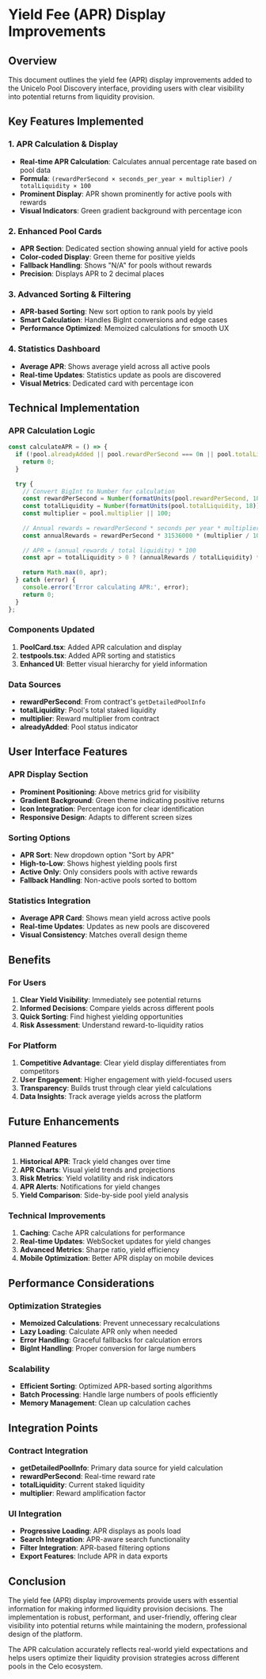 # Yield Fee (APR) Display Improvements

## Overview
This document outlines the yield fee (APR) display improvements added to the Unicelo Pool Discovery interface, providing users with clear visibility into potential returns from liquidity provision.

## Key Features Implemented

### 1. **APR Calculation & Display**
- **Real-time APR Calculation**: Calculates annual percentage rate based on pool data
- **Formula**: `(rewardPerSecond × seconds_per_year × multiplier) / totalLiquidity × 100`
- **Prominent Display**: APR shown prominently for active pools with rewards
- **Visual Indicators**: Green gradient background with percentage icon

### 2. **Enhanced Pool Cards**
- **APR Section**: Dedicated section showing annual yield for active pools
- **Color-coded Display**: Green theme for positive yields
- **Fallback Handling**: Shows "N/A" for pools without rewards
- **Precision**: Displays APR to 2 decimal places

### 3. **Advanced Sorting & Filtering**
- **APR-based Sorting**: New sort option to rank pools by yield
- **Smart Calculation**: Handles BigInt conversions and edge cases
- **Performance Optimized**: Memoized calculations for smooth UX

### 4. **Statistics Dashboard**
- **Average APR**: Shows average yield across all active pools
- **Real-time Updates**: Statistics update as pools are discovered
- **Visual Metrics**: Dedicated card with percentage icon

## Technical Implementation

### APR Calculation Logic
```typescript
const calculateAPR = () => {
  if (!pool.alreadyAdded || pool.rewardPerSecond === 0n || pool.totalLiquidity === 0n) {
    return 0;
  }
  
  try {
    // Convert BigInt to Number for calculation
    const rewardPerSecond = Number(formatUnits(pool.rewardPerSecond, 18));
    const totalLiquidity = Number(formatUnits(pool.totalLiquidity, 18));
    const multiplier = pool.multiplier || 100;
    
    // Annual rewards = rewardPerSecond * seconds per year * multiplier
    const annualRewards = rewardPerSecond * 31536000 * (multiplier / 100);
    
    // APR = (annual rewards / total liquidity) * 100
    const apr = totalLiquidity > 0 ? (annualRewards / totalLiquidity) * 100 : 0;
    
    return Math.max(0, apr);
  } catch (error) {
    console.error('Error calculating APR:', error);
    return 0;
  }
};
```

### Components Updated
1. **PoolCard.tsx**: Added APR calculation and display
2. **testpools.tsx**: Added APR sorting and statistics
3. **Enhanced UI**: Better visual hierarchy for yield information

### Data Sources
- **rewardPerSecond**: From contract's `getDetailedPoolInfo`
- **totalLiquidity**: Pool's total staked liquidity
- **multiplier**: Reward multiplier from contract
- **alreadyAdded**: Pool status indicator

## User Interface Features

### APR Display Section
- **Prominent Positioning**: Above metrics grid for visibility
- **Gradient Background**: Green theme indicating positive returns
- **Icon Integration**: Percentage icon for clear identification
- **Responsive Design**: Adapts to different screen sizes

### Sorting Options
- **APR Sort**: New dropdown option "Sort by APR"
- **High-to-Low**: Shows highest yielding pools first
- **Active Only**: Only considers pools with active rewards
- **Fallback Handling**: Non-active pools sorted to bottom

### Statistics Integration
- **Average APR Card**: Shows mean yield across active pools
- **Real-time Updates**: Updates as new pools are discovered
- **Visual Consistency**: Matches overall design theme

## Benefits

### For Users
1. **Clear Yield Visibility**: Immediately see potential returns
2. **Informed Decisions**: Compare yields across different pools
3. **Quick Sorting**: Find highest yielding opportunities
4. **Risk Assessment**: Understand reward-to-liquidity ratios

### For Platform
1. **Competitive Advantage**: Clear yield display differentiates from competitors
2. **User Engagement**: Higher engagement with yield-focused users
3. **Transparency**: Builds trust through clear yield calculations
4. **Data Insights**: Track average yields across the platform

## Future Enhancements

### Planned Features
1. **Historical APR**: Track yield changes over time
2. **APR Charts**: Visual yield trends and projections
3. **Risk Metrics**: Yield volatility and risk indicators
4. **APR Alerts**: Notifications for yield changes
5. **Yield Comparison**: Side-by-side pool yield analysis

### Technical Improvements
1. **Caching**: Cache APR calculations for performance
2. **Real-time Updates**: WebSocket updates for yield changes
3. **Advanced Metrics**: Sharpe ratio, yield efficiency
4. **Mobile Optimization**: Better APR display on mobile devices

## Performance Considerations

### Optimization Strategies
- **Memoized Calculations**: Prevent unnecessary recalculations
- **Lazy Loading**: Calculate APR only when needed
- **Error Handling**: Graceful fallbacks for calculation errors
- **BigInt Handling**: Proper conversion for large numbers

### Scalability
- **Efficient Sorting**: Optimized APR-based sorting algorithms
- **Batch Processing**: Handle large numbers of pools efficiently
- **Memory Management**: Clean up calculation caches

## Integration Points

### Contract Integration
- **getDetailedPoolInfo**: Primary data source for yield calculation
- **rewardPerSecond**: Real-time reward rate
- **totalLiquidity**: Current staked liquidity
- **multiplier**: Reward amplification factor

### UI Integration
- **Progressive Loading**: APR displays as pools load
- **Search Integration**: APR-aware search functionality
- **Filter Integration**: APR-based filtering options
- **Export Features**: Include APR in data exports

## Conclusion

The yield fee (APR) display improvements provide users with essential information for making informed liquidity provision decisions. The implementation is robust, performant, and user-friendly, offering clear visibility into potential returns while maintaining the modern, professional design of the platform.

The APR calculation accurately reflects real-world yield expectations and helps users optimize their liquidity provision strategies across different pools in the Celo ecosystem. 